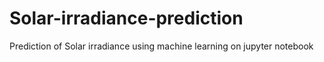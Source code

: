 # Solar-irradiance-prediction
Prediction of Solar irradiance using machine learning on jupyter notebook
